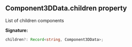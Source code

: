 
## Component3DData.children property

List of children components

**Signature:**

```typescript
children?: Record<string, Component3DData>;
```
